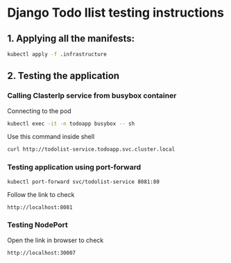 # Django Todo llist testing instructions
## 1. Applying all the manifests:
```bash
kubectl apply -f .infrastructure
```

## 2. Testing the application
### Calling ClasterIp service from busybox container
Connecting to the pod
```bash
kubectl exec -it -n todoapp busybox -- sh
``` 
Use this command inside shell
```bash
curl http://todolist-service.todoapp.svc.cluster.local
```
### Testing application using port-forward
```bash
kubectl port-forward svc/todolist-service 8081:80
```
Follow the link to check 
```
http://localhost:8081
```
### Testing NodePort 
Open the link in browser to check
```
http://localhost:30007
```